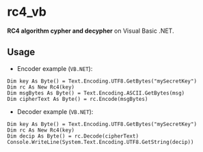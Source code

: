 # rc4_vb
**RC4 algorithm cypher and decypher** on Visual Basic .NET.

## Usage

- Encoder example (`VB.NET`):

```vbnet
Dim key As Byte() = Text.Encoding.UTF8.GetBytes("mySecretKey")
Dim rc As New Rc4(key)
Dim msgBytes As Byte() = Text.Encoding.ASCII.GetBytes(msg)
Dim cipherText As Byte() = rc.Encode(msgBytes)
```

- Decoder example (`VB.NET`):

```vbnet
Dim key As Byte() = Text.Encoding.UTF8.GetBytes("mySecretKey")
Dim rc As New Rc4(key)
Dim decip As Byte() = rc.Decode(cipherText)
Console.WriteLine(System.Text.Encoding.UTF8.GetString(decip))
```
